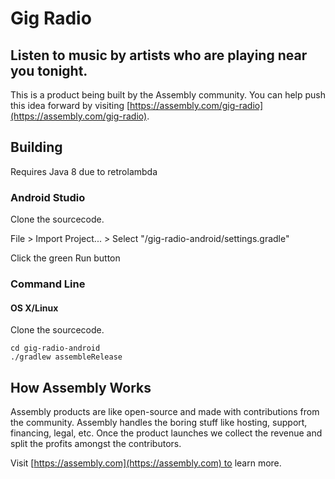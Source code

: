 # Gig Radio

## Listen to music by artists who are playing near you tonight.

This is a product being built by the Assembly community. You can help push this idea forward by visiting [https://assembly.com/gig-radio](https://assembly.com/gig-radio).

## Building

Requires Java 8 due to retrolambda

### Android Studio

Clone the sourcecode.

File > Import Project... > Select "/gig-radio-android/settings.gradle"

Click the green Run button

### Command Line

#### OS X/Linux

Clone the sourcecode.

    cd gig-radio-android
    ./gradlew assembleRelease

## How Assembly Works

Assembly products are like open-source and made with contributions from the community. Assembly handles the boring stuff like hosting, support, financing, legal, etc. Once the product launches we collect the revenue and split the profits amongst the contributors.

Visit [https://assembly.com](https://assembly.com) to learn more.
